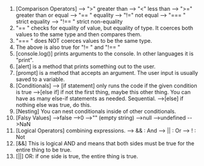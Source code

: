 1. [Comparison Operators]
	--> ">" greater than
	--> "<" less than
	--> ">=" greater than or equal
	--> "== " equality
	--> "!=" not equal
	--> "=== " strict equality
	--> "!== " strict non-equality
2. "== " checks for equality of value, but equality of type. It coerces both values to the same type and then compares them. 
3.  "=== " does NOT coerces values to be the same type. 
4.  The above is also true for "!= " and "!== " 
5.  [console.log()] prints arguments to the console. In other languages it is "print".
6.  [alert] is a method that prints something out to the user. 
7.  [prompt] is a method that accepts an argument. The user input is usually saved to a variable. 
8.  [Conditionals]
	--> [if statement] only runs the code if the given condition is true
	-->[else if] if not the first thing, maybe this other thing. You can have as many else-if statements as needed. Sequential. 
	-->[else] if nothing else was true, do this. 
9. [Nesting] You can nest conditionals inside of other conditionals. 
10. [Falsy Values]
	-->false
	-->0
	-->"" (empty string)
	-->null
	-->undefined
	-->NaN
11. [Logical Operators] combining expressions.
	--> && : And 
	--> || : Or
	--> ! : Not
12. [&&] This is logical AND and means that both sides must be true for the entire thing to be true. 
13. [||] OR: if one side is true, the entire thing is true. 